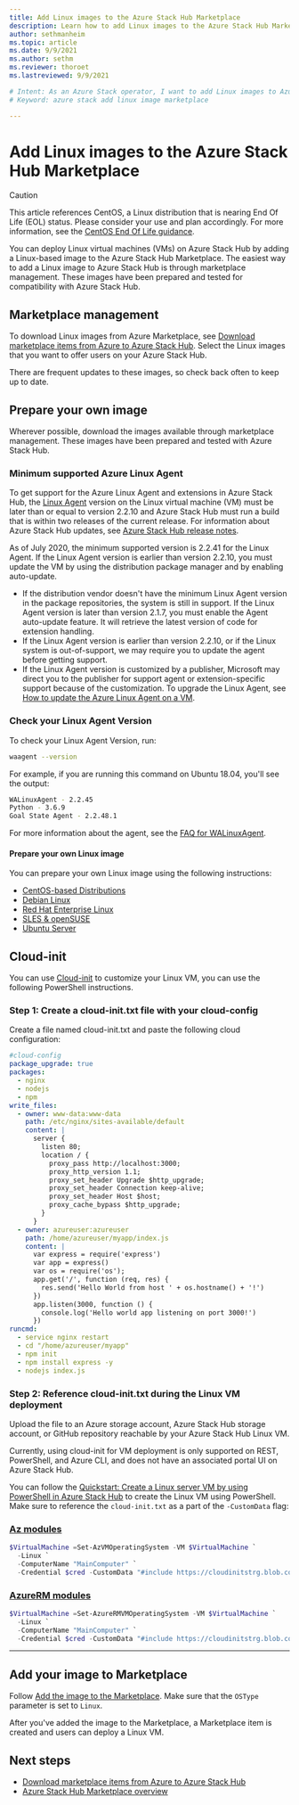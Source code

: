 ```yaml
---
title: Add Linux images to the Azure Stack Hub Marketplace 
description: Learn how to add Linux images to the Azure Stack Hub Marketplace.
author: sethmanheim
ms.topic: article
ms.date: 9/9/2021
ms.author: sethm
ms.reviewer: thoroet
ms.lastreviewed: 9/9/2021

# Intent: As an Azure Stack operator, I want to add Linux images to Azure Stack so my users can deploy Linux VMs.
# Keyword: azure stack add linux image marketplace

---
```


# Add Linux images to the Azure Stack Hub Marketplace

> [!CAUTION]
> This article references CentOS, a Linux distribution that is nearing End Of Life (EOL) status. Please consider your use and plan accordingly. For more information, see the [CentOS End Of Life guidance](/azure/virtual-machines/workloads/centos/centos-end-of-life).

You can deploy Linux virtual machines (VMs) on Azure Stack Hub by adding a Linux-based image to the Azure Stack Hub Marketplace. The easiest way to add a Linux image to Azure Stack Hub is through marketplace management. These images have been prepared and tested for compatibility with Azure Stack Hub.

## Marketplace management

To download Linux images from Azure Marketplace, see [Download marketplace items from Azure to Azure Stack Hub](azure-stack-download-azure-marketplace-item.md). Select the Linux images that you want to offer users on your Azure Stack Hub.

There are frequent updates to these images, so check back often to keep up to date.

## Prepare your own image

Wherever possible, download the images available through marketplace management. These images have been prepared and tested with Azure Stack Hub.

### Minimum supported Azure Linux Agent

To get support for the Azure Linux Agent and extensions in Azure Stack Hub, the [Linux Agent](https://github.com/Azure/WALinuxAgent) version on the Linux virtual machine (VM) must be later than or equal to version 2.2.10 and Azure Stack Hub must run a build that is within two releases of the current release. For information about Azure Stack Hub updates, see [Azure Stack Hub release notes](./release-notes.md).

As of July 2020, the minimum supported version is 2.2.41 for the Linux Agent. If the Linux Agent version is earlier than version 2.2.10, you must update the VM by using the distribution package manager and by enabling auto-update.

- If the distribution vendor doesn't have the minimum Linux Agent version in the package repositories, the system is still in support. If the Linux Agent version is later than version 2.1.7, you must enable the Agent auto-update feature. It will retrieve the latest version of code for extension handling.
- If the Linux Agent version is earlier than version 2.2.10, or if the Linux system is out-of-support, we may require you to update the agent before getting support.
- If the Linux Agent version is customized by a publisher, Microsoft may direct you to the publisher for support agent or extension-specific support because of the customization. To upgrade the Linux Agent, see [How to update the Azure Linux Agent on a VM](/azure/virtual-machines/extensions/update-linux-agent).

### Check your Linux Agent Version

To check your Linux Agent Version, run:

```bash
waagent --version
```

For example, if you are running this command on Ubuntu 18.04, you'll see the output:

```bash  
WALinuxAgent - 2.2.45
Python - 3.6.9
Goal State Agent - 2.2.48.1
```

For more information about the agent, see the [FAQ for WALinuxAgent](https://github.com/Azure/WALinuxAgent/wiki/FAQ).

#### Prepare your own Linux image

You can prepare your own Linux image using the following instructions:

* [CentOS-based Distributions](/azure/virtual-machines/linux/create-upload-centos?toc=/azure/virtual-machines/linux/toc.json)
* [Debian Linux](/azure/virtual-machines/linux/debian-create-upload-vhd?toc=/azure/virtual-machines/linux/toc.json)
* [Red Hat Enterprise Linux](azure-stack-redhat-create-upload-vhd.md)
* [SLES & openSUSE](/azure/virtual-machines/linux/suse-create-upload-vhd?toc=/azure/virtual-machines/linux/toc.json)
* [Ubuntu Server](/azure/virtual-machines/linux/create-upload-ubuntu?toc=/azure/virtual-machines/linux/toc.json)

## Cloud-init

You can use [Cloud-init](https://cloud-init.io/)  to customize your Linux VM, you can use the following PowerShell instructions.

### Step 1: Create a cloud-init.txt file with your cloud-config

Create a file named cloud-init.txt and paste the following cloud configuration:

```yaml
#cloud-config
package_upgrade: true
packages:
  - nginx
  - nodejs
  - npm
write_files:
  - owner: www-data:www-data
    path: /etc/nginx/sites-available/default
    content: |
      server {
        listen 80;
        location / {
          proxy_pass http://localhost:3000;
          proxy_http_version 1.1;
          proxy_set_header Upgrade $http_upgrade;
          proxy_set_header Connection keep-alive;
          proxy_set_header Host $host;
          proxy_cache_bypass $http_upgrade;
        }
      }
  - owner: azureuser:azureuser
    path: /home/azureuser/myapp/index.js
    content: |
      var express = require('express')
      var app = express()
      var os = require('os');
      app.get('/', function (req, res) {
        res.send('Hello World from host ' + os.hostname() + '!')
      })
      app.listen(3000, function () {
        console.log('Hello world app listening on port 3000!')
      })
runcmd:
  - service nginx restart
  - cd "/home/azureuser/myapp"
  - npm init
  - npm install express -y
  - nodejs index.js
  ```
  
### Step 2: Reference cloud-init.txt during the Linux VM deployment

Upload the file to an Azure storage account, Azure Stack Hub storage account, or GitHub repository reachable by your Azure Stack Hub Linux VM.

Currently, using cloud-init for VM deployment is only supported on REST, PowerShell, and Azure CLI, and does not have an associated portal UI on Azure Stack Hub.

You can follow the [Quickstart: Create a Linux server VM by using PowerShell in Azure Stack Hub](../user/azure-stack-quick-create-vm-linux-powershell.md) to create the Linux VM using PowerShell. Make sure to reference the `cloud-init.txt` as a part of the `-CustomData` flag:

### [Az modules](#tab/az)

```powershell
$VirtualMachine =Set-AzVMOperatingSystem -VM $VirtualMachine `
  -Linux `
  -ComputerName "MainComputer" `
  -Credential $cred -CustomData "#include https://cloudinitstrg.blob.core.windows.net/strg/cloud-init.txt"
```

### [AzureRM modules](#tab/azurerm)

```powershell
$VirtualMachine =Set-AzureRMVMOperatingSystem -VM $VirtualMachine `
  -Linux `
  -ComputerName "MainComputer" `
  -Credential $cred -CustomData "#include https://cloudinitstrg.blob.core.windows.net/strg/cloud-init.txt"
```

---

## Add your image to Marketplace

Follow [Add the image to the Marketplace](azure-stack-add-vm-image.md). Make sure that the `OSType` parameter is set to `Linux`.

After you've added the image to the Marketplace, a Marketplace item is created and users can deploy a Linux VM.

## Next steps

* [Download marketplace items from Azure to Azure Stack Hub](azure-stack-download-azure-marketplace-item.md)
* [Azure Stack Hub Marketplace overview](azure-stack-marketplace.md)
